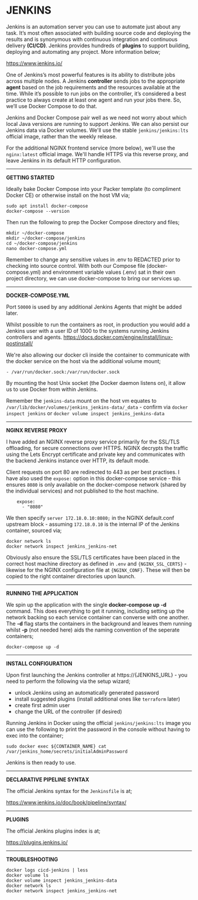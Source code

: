 # JENKINS

Jenkins is an automation server you can use to automate just about any task. It’s most often associated with building source code and deploying the results and is synonymous with continuous integration and continuous delivery **(CI/CD)**. Jenkins provides hundreds of **plugins** to support building, deploying and automating any project. More information below;

https://www.jenkins.io/

One of Jenkins’s most powerful features is its ability to distribute jobs across multiple nodes. A Jenkins **controller** sends jobs to the appropriate **agent** based on the job requirements and the resources available at the time. While it’s possible to run jobs on the controller, it’s considered a best practice to always create at least one agent and run your jobs there. So, we’ll use Docker Compose to do that. 

Jenkins and Docker Compose pair well as we need not worry about which local Java versions are running to support Jenkins. We can also persist our Jenkins data via Docker volumes. We'll use the stable `jenkins/jenkins:lts` official image, rather than the weekly release.

For the additional NGINX frontend service (more below), we'll use the `nginx:latest` official image. We'll handle HTTPS via this reverse proxy, and leave Jenkins in its default HTTP configuration.

---

**GETTING STARTED**

Ideally bake Docker Compose into your Packer template (to compliment Docker CE) or otherwise install on the host VM via;
```
sudo apt install docker-compose
docker-compose --version
```
Then run the following to prep the Docker Compose directory and files;
```
mkdir ~/docker-compose
mkdir ~/docker-compose/jenkins
cd ~/docker-compose/jenkins
nano docker-compose.yml
```
Remember to change any sensitive values in .env to REDACTED prior to checking into source control. With both our Compose file (docker-compose.yml) and environment variable values (.env) sat in their own project directory, we can use docker-compose to bring our services up.

---

**DOCKER-COMPOSE.YML**

Port `50000` is used by any additional Jenkins Agents that might be added later.

Whilst possible to run the containers as root, in production you would add a Jenkins user with a user ID of 1000 to the systems running Jenkins controllers and agents. https://docs.docker.com/engine/install/linux-postinstall/

We're also allowing our docker cli inside the container to communicate with the docker service on the host via the additional volume mount;
```
- /var/run/docker.sock:/var/run/docker.sock
```
By mounting the host Unix socket (the Docker daemon listens on), it allow us to use Docker from within Jenkins.

Remember the `jenkins-data` mount on the host vm equates to `/var/lib/docker/volumes/jenkins_jenkins-data/_data` - confirm via `docker inspect jenkins` or `docker volume inspect jenkins_jenkins-data`

---

**NGINX REVERSE PROXY**

I have added an NGINX reverse proxy service primarily for the SSL/TLS offloading, for secure connections over HTTPS. NGINX decrypts the traffic using the Lets Encrypt certificate and private key and communicates with the backend Jenkins instance over HTTP, its default mode.  

Client requests on port 80 are redirected to 443 as per best practises. I have also used the `expose:` option in this docker-compose service - this ensures `8080` is only available on the docker-compose network (shared by the individual services) and not published to the host machine.

```
    expose:
      - "8080"
```    
We then specify `server 172.18.0.10:8080;` in the NGINX default.conf upstream block - assuming `172.18.0.10` is the internal IP of the Jenkins container, sourced via;
```
docker network ls
docker network inspect jenkins_jenkins-net
```
Obviously also ensure the SSL/TLS certificates have been placed in the correct host machine directory as defined in `.env` and `{NGINX_SSL_CERTS}` - likewise for the NGINX configuration file at `{NGINX_CONF}`. These will then be copied to the right container directories upon launch.

---

**RUNNING THE APPLICATION**

We spin up the application with the single **docker-compose up -d** command. This does everything to get it running, including setting up the network backing so each service container can converse with one another. The **-d** flag starts the containers in the background and leaves them running whilst **-p** (not needed here) aids the naming convention of the seperate containers;

```
docker-compose up -d
```

---

**INSTALL CONFIGURATION**

Upon first launching the Jenkins controller at https://{JENKINS_URL} - you need to perform the following via the setup wizard;
- unlock Jenkins using an automatically generated password
- install suggested plugins (install additional ones like `terraform` later)
- create first admin user
- change the URL of the controller (if desired)

Running Jenkins in Docker using the official `jenkins/jenkins:lts` image you can use the following to print the password in the console without having to exec into the container;
```
sudo docker exec ${CONTAINER_NAME} cat /var/jenkins_home/secrets/initialAdminPassword
```
Jenkins is then ready to use.

---

**DECLARATIVE PIPELINE SYNTAX**

The official Jenkins syntax for the `Jenkinsfile` is at;

https://www.jenkins.io/doc/book/pipeline/syntax/ 

---

**PLUGINS**

The official Jenkins plugins index is at;

https://plugins.jenkins.io/

---

**TROUBLESHOOTING**

```
docker logs cicd-jenkins | less
docker volume ls
docker volume inspect jenkins_jenkins-data
docker network ls
docker network inspect jenkins_jenkins-net
```